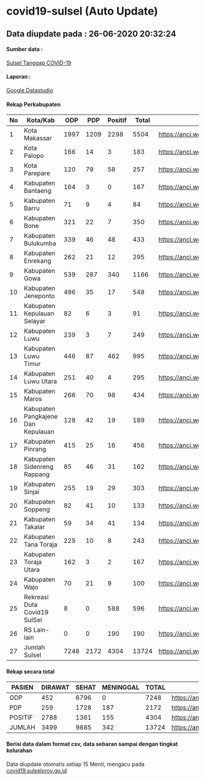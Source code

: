 
# covid19-sulsel (Auto Update)

## Data diupdate pada : 26-06-2020 20:32:24

#### Sumber data :
[Sulsel Tanggap COVID-19](https://covid19.sulselprov.go.id)

#### Laporan :
[Google Datastudio](https://datastudio.google.com/s/jythWGc1j4w)

#### Rekap Perkabupaten 
|No|Kota/Kab|ODP|PDP|Positif|Total|Link|
| --- | --- | --- | --- | --- | --- | --- |
|1|Kota Makassar|1997|1209|2298|5504|https://anci.web.id/cor/kota_makassar|
|2|Kota Palopo|166|14|3|183|https://anci.web.id/cor/kota_palopo|
|3|Kota Parepare|120|79|58|257|https://anci.web.id/cor/kota_parepare|
|4|Kabupaten Bantaeng|164|3|0|167|https://anci.web.id/cor/kabupaten_bantaeng|
|5|Kabupaten Barru|71|9|4|84|https://anci.web.id/cor/kabupaten_barru|
|6|Kabupaten Bone|321|22|7|350|https://anci.web.id/cor/kabupaten_bone|
|7|Kabupaten Bulukumba|339|46|48|433|https://anci.web.id/cor/kabupaten_bulukumba|
|8|Kabupaten Enrekang|262|21|12|295|https://anci.web.id/cor/kabupaten_enrekang|
|9|Kabupaten Gowa|539|287|340|1166|https://anci.web.id/cor/kabupaten_gowa|
|10|Kabupaten Jeneponto|496|35|17|548|https://anci.web.id/cor/kabupaten_jeneponto|
|11|Kabupaten Kepulauan Selayar|82|6|3|91|https://anci.web.id/cor/kabupaten_kepulauan_selayar|
|12|Kabupaten Luwu|239|3|7|249|https://anci.web.id/cor/kabupaten_luwu|
|13|Kabupaten Luwu Timur|446|87|462|995|https://anci.web.id/cor/kabupaten_luwu_timur|
|14|Kabupaten Luwu Utara|251|40|4|295|https://anci.web.id/cor/kabupaten_luwu_utara|
|15|Kabupaten Maros|266|70|98|434|https://anci.web.id/cor/kabupaten_maros|
|16|Kabupaten Pangkajene Dan Kepulauan|128|42|19|189|https://anci.web.id/cor/kabupaten_pangkajene_dan_kepulauan|
|17|Kabupaten Pinrang|415|25|16|456|https://anci.web.id/cor/kabupaten_pinrang|
|18|Kabupaten Sidenreng Rappang|85|46|31|162|https://anci.web.id/cor/kabupaten_sidenreng_rappang|
|19|Kabupaten Sinjai|255|19|29|303|https://anci.web.id/cor/kabupaten_sinjai|
|20|Kabupaten Soppeng|82|41|10|133|https://anci.web.id/cor/kabupaten_soppeng|
|21|Kabupaten Takalar|59|34|41|134|https://anci.web.id/cor/kabupaten_takalar|
|22|Kabupaten Tana Toraja|225|10|8|243|https://anci.web.id/cor/kabupaten_tana_toraja|
|23|Kabupaten Toraja Utara|162|3|2|167|https://anci.web.id/cor/kabupaten_toraja_utara|
|24|Kabupaten Wajo|70|21|9|100|https://anci.web.id/cor/kabupaten_wajo|
|25|Rekreasi Duta Covid19 SulSel|8|0|588|596|https://anci.web.id/cor/rekreasi_duta_covid19_sulsel|
|26|RS Lain-lain|0|0|190|190|https://anci.web.id/cor/rs_lain-lain|
|27|Jumlah Sulsel|7248|2172|4304|13724|https://anci.web.id/cor/jumlah_sulsel|

#### Rekap secara total

| PASIEN | DIRAWAT | SEHAT | MENINGGAL | TOTAL | LINK |
| ---- | -------- | ---- | ---- |  ---- | ---- |
| ODP | 452 | 6796 | 0 | 7248 | https://anci.web.id/cor/odp_detail.html |
| PDP | 259 | 1728 | 187 | 2172 | https://anci.web.id/cor/pdp_detail.html |
| POSITIF | 2788 | 1361 | 155 | 4304 | https://anci.web.id/cor/positif_detail.html |
| JUMLAH | 3499 | 9885 | 342 | 13724 | https://anci.web.id/cor/jumlah_sulsel/ |

 
#### Berisi data dalam format csv, data sebaran sampai dengan tingkat kelurahan

Data diupdate otomatis setiap 15 Menit, mengacu pada [covid19.sulselprov.go.id](https://covid19.sulselprov.go.id)

